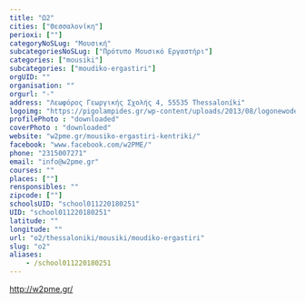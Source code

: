 ```yaml
---
title: "Ω2"
cities: ["Θεσσαλονίκη"]
perioxi: [""]
categoryNoSLug: "Μουσική"
subcategoriesNoSLug: ["Πρότυπο Μουσικό Εργαστήρι"]
categories: ["mousiki"]
subcategories: ["moudiko-ergastiri"]
orgUID: ""
organisation: ""
orgurl: "-"
address: "Λεωφόρος Γεωργικής Σχολής 4, 55535 Thessaloníki"
logoimg: "https://pigolampides.gr/wp-content/uploads/2013/08/logonewodeio-500x333.png"
profilePhoto : "downloaded"
coverPhoto : "downloaded"
website: "w2pme.gr/mousiko-ergastiri-kentriki/"
facebook: "www.facebook.com/w2PME/"
phone: "2315007271"
email: "info@w2pme.gr"
courses: ""
places: [""]
rensponsibles: ""
zipcode: [""]
schoolsUID: "school011220180251"
UID: "school011220180251"
latitude: ""
longitude: ""
url: "o2/thessaloniki/mousiki/moudiko-ergastiri"
slug: "o2"
aliases:
    - /school011220180251
---
```



http://w2pme.gr/

